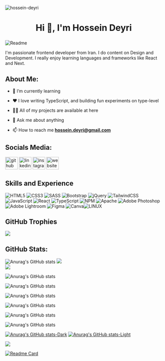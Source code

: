 <p align="left"> <img src="https://komarev.com/ghpvc/?username=hossein-deyri&label=Profile%20views&color=0e75b6&style=flat" alt="hossein-deyri" /> </p>

<h1 align="center">Hi 👋, I'm Hossein Deyri</h1>
<h3></h3>

![Readme](https://github.com/hossein-deyri/hossein-deyri/assets/136192436/39cf772d-c794-4bdb-b034-ac87bdeb0287)

 I'm  passionate frontend developer from Iran. I do content on Design and Development. I really enjoy learning languages and frameworks like React and Next.

## About Me:
- 🌱 I’m currently learning 
 
- ❤️ I love writing TypeScript, and building fun experiments on type-level
 
- 👨‍💻 All of my projects are available at here

- 💬 Ask me about anything 

- 📫 How to reach me **hossein.deyri@gmail.com**

## Socials Media:

[<img src='https://cdn.jsdelivr.net/npm/simple-icons@3.0.1/icons/github.svg' alt='github' height='40'>](https://github.com/hossein-deyri)  [<img src='https://cdn.jsdelivr.net/npm/simple-icons@3.0.1/icons/linkedin.svg' alt='linkedin' height='40'>](https://www.linkedin.com/in/hossein-deyri/)  [<img src='https://cdn.jsdelivr.net/npm/simple-icons@3.0.1/icons/instagram.svg' alt='instagram' height='40'>](https://www.instagram.com/hossein.deyri_web/)  [<img src='https://cdn.jsdelivr.net/npm/simple-icons@3.0.1/icons/icloud.svg' alt='website' height='40'>](https://www.hoseindeyri.ir/) 


## Skills and Experience
![HTML5](https://img.shields.io/badge/html5-%23E34F26.svg?style=for-the-badge&logo=html5&logoColor=white) ![CSS3](https://img.shields.io/badge/css3-%231572B6.svg?style=for-the-badge&logo=css3&logoColor=white) ![SASS](https://img.shields.io/badge/SASS-hotpink.svg?style=for-the-badge&logo=SASS&logoColor=white) ![Bootstrap](https://img.shields.io/badge/bootstrap-%23563D7C.svg?style=for-the-badge&logo=bootstrap&logoColor=white)  ![jQuery](https://img.shields.io/badge/jquery-%230769AD.svg?style=for-the-badge&logo=jquery&logoColor=white)  ![TailwindCSS](https://img.shields.io/badge/tailwindcss-%2338B2AC.svg?style=for-the-badge&logo=tailwind-css&logoColor=white) ![JavaScript](https://img.shields.io/badge/javascript-%23323330.svg?style=for-the-badge&logo=javascript&logoColor=%23F7DF1E) ![React](https://img.shields.io/badge/react-%2320232a.svg?style=for-the-badge&logo=react&logoColor=%2361DAFB) ![TypeScript](https://img.shields.io/badge/typescript-%23007ACC.svg?style=for-the-badge&logo=typescript&logoColor=white) ![NPM](https://img.shields.io/badge/NPM-%23000000.svg?style=for-the-badge&logo=npm&logoColor=white)  ![Apache](https://img.shields.io/badge/apache-%23D42029.svg?style=for-the-badge&logo=apache&logoColor=white)  ![Adobe Photoshop](https://img.shields.io/badge/adobephotoshop-%2331A8FF.svg?style=for-the-badge&logo=adobephotoshop&logoColor=white) ![Adobe Lightroom](https://img.shields.io/badge/Adobe%20Lightroom-31A8FF.svg?style=for-the-badge&logo=Adobe%20Lightroom&logoColor=white)  	![Figma](https://img.shields.io/badge/figma-%23F24E1E.svg?style=for-the-badge&logo=figma&logoColor=white) ![Canva](https://img.shields.io/badge/Canva-%2300C4CC.svg?style=for-the-badge&logo=Canva&logoColor=white)![LINUX](https://img.shields.io/badge/Linux-FCC624?style=for-the-badge&logo=linux&logoColor=black)  

 
## GitHub Trophies
![](https://github-profile-trophy.vercel.app/?username=hossein-deyri&theme=radical&no-frame=false&no-bg=false&margin-w=4)





## GitHub Stats:
![Anurag's GitHub stats](https://github-readme-stats.vercel.app/api?username=hossein-deyri&show_icons=true&theme=radical)
![](https://github-readme-streak-stats.herokuapp.com/?user=hossein-deyri&theme=radical&hide_border=false)<br/>
![](https://github-readme-stats.vercel.app/api/top-langs/?username=hossein-deyri&theme=radical&hide_border=false&include_all_commits=true&count_private=true&layout=compact)




![Anurag's GitHub stats](https://github-readme-stats.vercel.app/api?username=anuraghazra&hide=contribs,prs)


![Anurag's GitHub stats](https://github-readme-stats.vercel.app/api?username=anuraghazra&show=reviews,discussions_started,discussions_answered,prs_merged,prs_merged_percentage)

![Anurag's GitHub stats](https://github-readme-stats.vercel.app/api?username=anuraghazra&show_icons=true)

![Anurag's GitHub stats](https://github-readme-stats.vercel.app/api?username=anuraghazra&show_icons=true&theme=radical)


![Anurag's GitHub stats](https://github-readme-stats.vercel.app/api?username=anuraghazra&show_icons=true&theme=transparent)

![Anurag's GitHub stats](https://github-readme-stats.vercel.app/api?username=anuraghazra&show_icons=true&bg_color=00000000)

[![Anurag's GitHub stats-Dark](https://github-readme-stats.vercel.app/api?username=anuraghazra&show_icons=true&theme=dark#gh-dark-mode-only)](https://github.com/anuraghazra/github-readme-stats#gh-dark-mode-only)
[![Anurag's GitHub stats-Light](https://github-readme-stats.vercel.app/api?username=anuraghazra&show_icons=true&theme=default#gh-light-mode-only)](https://github.com/anuraghazra/github-readme-stats#gh-light-mode-only)



<picture>
  <source
    srcset="https://github-readme-stats.vercel.app/api?username=anuraghazra&show_icons=true&theme=dark"
    media="(prefers-color-scheme: dark)"
  />
  <source
    srcset="https://github-readme-stats.vercel.app/api?username=anuraghazra&show_icons=true"
    media="(prefers-color-scheme: light), (prefers-color-scheme: no-preference)"
  />
  <img src="https://github-readme-stats.vercel.app/api?username=anuraghazra&show_icons=true" />
</picture>




[![Readme Card](https://github-readme-stats.vercel.app/api/pin/?username=anuraghazra&repo=github-readme-stats)](https://github.com/anuraghazra/github-readme-stats)






























